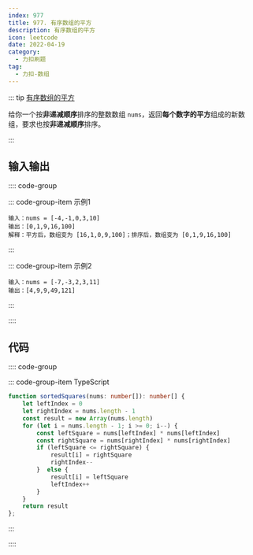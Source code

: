 ```yaml
---
index: 977
title: 977. 有序数组的平方
description: 有序数组的平方
icon: leetcode
date: 2022-04-19
category:
  - 力扣刷题
tag:
  - 力扣-数组
---
```


::: tip <a href="https://leetcode-cn.com/problems/squares-of-a-sorted-array/" target="_blank">有序数组的平方</a>  <Badge text="简单" type="tip"/>

给你一个按**非递减顺序**排序的整数数组 `nums`，返回**每个数字的平方**组成的新数组，要求也按**非递减顺序**排序。

:::

## 输入输出

:::: code-group

::: code-group-item 示例1

```
输入：nums = [-4,-1,0,3,10]
输出：[0,1,9,16,100]
解释：平方后，数组变为 [16,1,0,9,100]；排序后，数组变为 [0,1,9,16,100]
```

:::

::: code-group-item 示例2

```
输入：nums = [-7,-3,2,3,11]
输出：[4,9,9,49,121]
```

:::

::::

## 代码

:::: code-group

::: code-group-item TypeScript

```ts
function sortedSquares(nums: number[]): number[] {
    let leftIndex = 0
    let rightIndex = nums.length - 1
    const result = new Array(nums.length)
    for (let i = nums.length - 1; i >= 0; i--) {
        const leftSquare = nums[leftIndex] * nums[leftIndex]
        const rightSquare = nums[rightIndex] * nums[rightIndex]
        if (leftSquare <= rightSquare) {
            result[i] = rightSquare
            rightIndex--
        }  else {
            result[i] = leftSquare
            leftIndex++
        }
    }
    return result
};
```

:::

::::